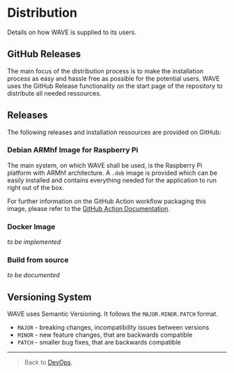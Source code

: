 # Distribution

Details on how WAVE is supplied to its users.

## GitHub Releases

The main focus of the distribution process is to make the installation process as easy and hassle free as possible for the potential users. WAVE uses the GitHub Release functionality on the start page of the repository to distribute all needed ressources.

## Releases

The following releases and installation ressources are provided on GitHub:

### Debian ARMhf Image for Raspberry Pi

The main system, on which WAVE shall be used, is the Raspberry Pi platform with ARMhf architecture. A `.deb` image is provided which can be easily installed and contains everything needed for the application to run right out of the box.

For further information on the GitHub Action workflow packaging this image, please refer to the [GitHub Action Documentation](./GITHUB_ACTIONS.md#release-workflow).

### Docker Image

_to be implemented_

### Build from source

_to be documented_

## Versioning System

WAVE uses Semantic Versioning. It follows the `MAJOR.MINOR.PATCH` format.

- `MAJOR` - breaking changes, incompatibility issues between versions
- `MINOR` - new feature changes, that are backwards compatible
- `PATCH` - smaller bug fixes, that are backwards compatible

---

> Back to [DevOps](./_DEV_OPS.md).